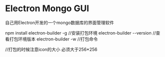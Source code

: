 # Electron Mongo GUI
自己用Electron开发的一个mongo数据库的界面管理软件


npm install electron-builder -g  //安装打包环境
electron-builder --version  //查看打包环境版本
electron-builder -w     //打包命令

//打包的时候注意icon的大小  必须大于256*256